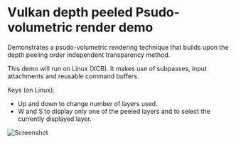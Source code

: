 # Vulkan depth peeled Psudo-volumetric render demo
Demonstrates a psudo-volumetric rendering technique that builds upon the depth peeling order independent transparency method.

This demo will run on Linux (XCB). It makes use of subpasses, input attachments and reusable command buffers.

Keys (on Linux):
- Up and down to change number of layers used.
- W and S to display only one of the peeled layers and to select the currently displayed layer.

![Screenshot](https://github.com/openforeveryone/VulkanDepthPeel/blob/master/ScreenShot.png "Screenshot")
